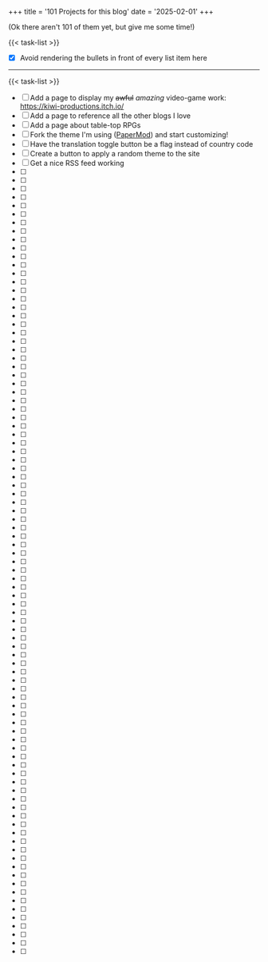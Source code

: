 +++
title = '101 Projects for this blog'
date = '2025-02-01'
+++

(Ok there aren't 101 of them yet, but give me some time!)

{{< task-list >}}
- [x] Avoid rendering the bullets in front of every list item here

---

{{< task-list >}}
- [ ] Add a page to display my ~~awful~~ *amazing* video-game work: https://kiwi-productions.itch.io/
- [ ] Add a page to reference all the other blogs I love
- [ ] Add a page about table-top RPGs
- [ ] Fork the theme I'm using ([PaperMod](https://github.com/adityatelange/hugo-PaperMod)) and start customizing!
- [ ] Have the translation toggle button be a flag instead of country code
- [ ] Create a button to apply a random theme to the site
- [ ] Get a nice RSS feed working
- [ ]
- [ ]
- [ ]
- [ ]
- [ ]
- [ ]
- [ ]
- [ ]
- [ ]
- [ ]
- [ ]
- [ ]
- [ ]
- [ ]
- [ ]
- [ ]
- [ ]
- [ ]
- [ ]
- [ ]
- [ ]
- [ ]
- [ ]
- [ ]
- [ ]
- [ ]
- [ ]
- [ ]
- [ ]
- [ ]
- [ ]
- [ ]
- [ ]
- [ ]
- [ ]
- [ ]
- [ ]
- [ ]
- [ ]
- [ ]
- [ ]
- [ ]
- [ ]
- [ ]
- [ ]
- [ ]
- [ ]
- [ ]
- [ ]
- [ ]
- [ ]
- [ ]
- [ ]
- [ ]
- [ ]
- [ ]
- [ ]
- [ ]
- [ ]
- [ ]
- [ ]
- [ ]
- [ ]
- [ ]
- [ ]
- [ ]
- [ ]
- [ ]
- [ ]
- [ ]
- [ ]
- [ ]
- [ ]
- [ ]
- [ ]
- [ ]
- [ ]
- [ ]
- [ ]
- [ ]
- [ ]
- [ ]
- [ ]
- [ ]
- [ ]
- [ ]
- [ ]
- [ ]
- [ ]
- [ ]
- [ ]
- [ ]
- [ ]